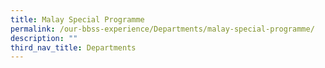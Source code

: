 ```yaml
---
title: Malay Special Programme
permalink: /our-bbss-experience/Departments/malay-special-programme/
description: ""
third_nav_title: Departments
---
```

